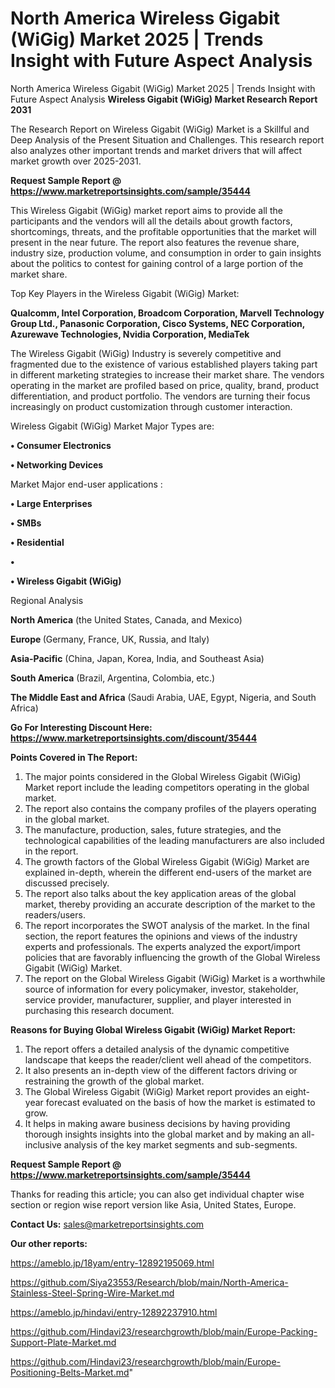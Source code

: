 # North America Wireless Gigabit (WiGig) Market 2025 | Trends Insight with Future Aspect Analysis
North America Wireless Gigabit (WiGig) Market 2025 | Trends Insight with Future Aspect Analysis
<strong>Wireless Gigabit (WiGig) Market Research Report 2031</strong>

The Research Report on Wireless Gigabit (WiGig) Market is a Skillful and Deep Analysis of the Present Situation and Challenges. This research report also analyzes other important trends and market drivers that will affect market growth over 2025-2031.

<strong>Request Sample Report @ <a href=https://www.marketreportsinsights.com/sample/35444>https://www.marketreportsinsights.com/sample/35444</a></strong>

This Wireless Gigabit (WiGig) market report aims to provide all the participants and the vendors will all the details about growth factors, shortcomings, threats, and the profitable opportunities that the market will present in the near future. The report also features the revenue share, industry size, production volume, and consumption in order to gain insights about the politics to contest for gaining control of a large portion of the market share.

Top Key Players in the Wireless Gigabit (WiGig) Market:

<strong>Qualcomm, Intel Corporation, Broadcom Corporation, Marvell Technology Group Ltd., Panasonic Corporation, Cisco Systems, NEC Corporation, Azurewave Technologies, Nvidia Corporation, MediaTek</strong>

The Wireless Gigabit (WiGig) Industry is severely competitive and fragmented due to the existence of various established players taking part in different marketing strategies to increase their market share. The vendors operating in the market are profiled based on price, quality, brand, product differentiation, and product portfolio. The vendors are turning their focus increasingly on product customization through customer interaction.

Wireless Gigabit (WiGig) Market Major Types are:

<strong>•  Consumer Electronics

•  Networking Devices</strong>

Market Major end-user applications :

<strong>•  Large Enterprises

•  SMBs

•  Residential

•  

•  Wireless Gigabit (WiGig)</strong>

Regional Analysis

</u><strong><b>North America</b></strong> (the United States, Canada, and Mexico)

<strong><b>Europe </b></strong>(Germany, France, UK, Russia, and Italy)

<strong><b>Asia-Pacific</b></strong> (China, Japan, Korea, India, and Southeast Asia)

<strong><b>South America</b></strong> (Brazil, Argentina, Colombia, etc.)

<strong><b>The Middle East and Africa</b></strong> (Saudi Arabia, UAE, Egypt, Nigeria, and South Africa)

<strong>Go For Interesting Discount Here: <a href=https://www.marketreportsinsights.com/discount/35444>https://www.marketreportsinsights.com/discount/35444</a></strong>

<strong>Points Covered in The Report:</strong>
<ol>
  <li>The major points considered in the Global Wireless Gigabit (WiGig) Market report include the leading competitors operating in the global market.</li>
  <li>The report also contains the company profiles of the players operating in the global market.</li>
  <li>The manufacture, production, sales, future strategies, and the technological capabilities of the leading manufacturers are also included in the report.</li>
  <li>The growth factors of the Global Wireless Gigabit (WiGig) Market are explained in-depth, wherein the different end-users of the market are discussed precisely.</li>
  <li>The report also talks about the key application areas of the global market, thereby providing an accurate description of the market to the readers/users.</li>
  <li>The report incorporates the SWOT analysis of the market. In the final section, the report features the opinions and views of the industry experts and professionals. The experts analyzed the export/import policies that are favorably influencing the growth of the Global Wireless Gigabit (WiGig) Market.</li>
  <li>The report on the Global Wireless Gigabit (WiGig) Market is a worthwhile source of information for every policymaker, investor, stakeholder, service provider, manufacturer, supplier, and player interested in purchasing this research document.</li>
</ol>
<strong>Reasons for Buying Global Wireless Gigabit (WiGig) Market Report:</strong>

<ol>
  <li>The report offers a detailed analysis of the dynamic competitive landscape that keeps the reader/client well ahead of the competitors.</li>
  <li>It also presents an in-depth view of the different factors driving or restraining the growth of the global market.</li>
  <li>The Global Wireless Gigabit (WiGig) Market report provides an eight-year forecast evaluated on the basis of how the market is estimated to grow.</li>
  <li>It helps in making aware business decisions by having providing thorough insights insights into the global market and by making an all-inclusive analysis of the key market segments and sub-segments.</li>
</ol>
<strong>Request Sample Report @ <a href=https://www.marketreportsinsights.com/sample/35444>https://www.marketreportsinsights.com/sample/35444</a></strong>


Thanks for reading this article; you can also get individual chapter wise section or region wise report version like Asia, United States, Europe.

<strong>Contact Us:</strong>
sales@marketreportsinsights.com

<strong>Our other reports:</strong>

<a href=https://ameblo.jp/18yam/entry-12892195069.html>https://ameblo.jp/18yam/entry-12892195069.html</a>

<a href=https://github.com/Siya23553/Research/blob/main/North-America-Stainless-Steel-Spring-Wire-Market.md>https://github.com/Siya23553/Research/blob/main/North-America-Stainless-Steel-Spring-Wire-Market.md</a>

<a href=https://ameblo.jp/hindavi/entry-12892237910.html>https://ameblo.jp/hindavi/entry-12892237910.html</a>

<a href=https://github.com/Hindavi23/researchgrowth/blob/main/Europe-Packing-Support-Plate-Market.md>https://github.com/Hindavi23/researchgrowth/blob/main/Europe-Packing-Support-Plate-Market.md</a>

<a href=https://github.com/Hindavi23/researchgrowth/blob/main/Europe-Positioning-Belts-Market.md>https://github.com/Hindavi23/researchgrowth/blob/main/Europe-Positioning-Belts-Market.md</a>"
